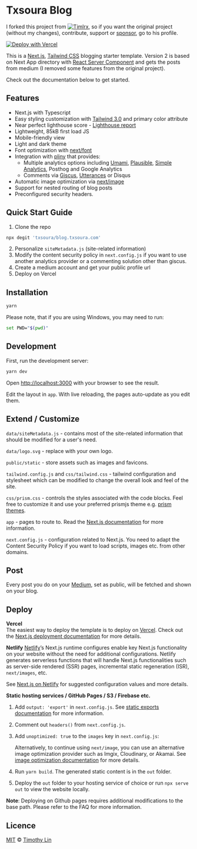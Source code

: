 # Txsoura Blog
I forked this project from [![Timlrx](https://img.shields.io/github/forks/timlrx/tailwind-nextjs-starter-blog?style=social)](https://GitHub.com/timlrx/tailwind-nextjs-starter-blog/network/), so if you want the original project (without my changes), contribute, support or [sponsor](https://github.com/sponsors/timlrx), go to his profile.

[![Deploy with Vercel](https://vercel.com/button)](https://vercel.com/new/git/external?repository-url=https://github.com/txsoura/blog.txsoura.com)

This is a [Next.js](https://nextjs.org/), [Tailwind CSS](https://tailwindcss.com/) blogging starter template. Version 2 is based on Next App directory with [React Server Component](https://nextjs.org/docs/getting-started/react-essentials#server-components) and gets the posts from medium (I removed some features from the original project).

Check out the documentation below to get started.

## Features

- Next.js with Typescript
- Easy styling customization with [Tailwind 3.0](https://tailwindcss.com/blog/tailwindcss-v3) and primary color attribute
- Near perfect lighthouse score - [Lighthouse report](https://www.webpagetest.org/result/230805_BiDcBQ_4H7)
- Lightweight, 85kB first load JS
- Mobile-friendly view
- Light and dark theme
- Font optimization with [next/font](https://nextjs.org/docs/app/api-reference/components/font)
- Integration with [pliny](https://github.com/timlrx/pliny) that provides:
  - Multiple analytics options including [Umami](https://umami.is/), [Plausible](https://plausible.io/), [Simple Analytics](https://simpleanalytics.com/), Posthog and Google Analytics
  - Comments via [Giscus](https://github.com/laymonage/giscus), [Utterances](https://github.com/utterance/utterances) or Disqus
- Automatic image optimization via [next/image](https://nextjs.org/docs/basic-features/image-optimization)
- Support for nested routing of blog posts
- Preconfigured security headers.

## Quick Start Guide

1. Clone the repo

```bash
npx degit 'txsoura/blog.txsoura.com'
```

2. Personalize `siteMetadata.js` (site-related information)
3. Modify the content security policy in `next.config.js` if you want to use
   another analytics provider or a commenting solution other than giscus.
4. Create a medium account and get your public profile url
5. Deploy on Vercel

## Installation

```bash
yarn
```

Please note, that if you are using Windows, you may need to run:

```bash
set PWD="$(pwd)"
```

## Development

First, run the development server:

```bash
yarn dev
```

Open [http://localhost:3000](http://localhost:3000) with your browser to see the result.

Edit the layout in `app`. With live reloading, the pages auto-update as you edit them.

## Extend / Customize

`data/siteMetadata.js` - contains most of the site-related information that should be modified for a user's need.

`data/logo.svg` - replace with your own logo.

`public/static` - store assets such as images and favicons.

`tailwind.config.js` and `css/tailwind.css` - tailwind configuration and stylesheet which can be modified to change the overall look and feel of the site.

`css/prism.css` - controls the styles associated with the code blocks. Feel free to customize it and use your preferred prismjs theme e.g. [prism themes](https://github.com/PrismJS/prism-themes).

`app` - pages to route to. Read the [Next.js documentation](https://nextjs.org/docs/app) for more information.

`next.config.js` - configuration related to Next.js. You need to adapt the Content Security Policy if you want to load scripts, images etc. from other domains.

## Post

Every post you do on your [Medium](https://medium.com/), set as public, will be fetched and shown on your blog.

## Deploy

**Vercel**  
The easiest way to deploy the template is to deploy on [Vercel](https://vercel.com). Check out the [Next.js deployment documentation](https://nextjs.org/docs/app/building-your-application/deploying) for more details.

**Netlify**
[Netlify](https://www.netlify.com/)’s Next.js runtime configures enable key Next.js functionality on your website without the need for additional configurations. Netlify generates serverless functions that will handle Next.js functionalities such as server-side rendered (SSR) pages, incremental static regeneration (ISR), `next/images`, etc.

See [Next.js on Netlify](https://docs.netlify.com/integrations/frameworks/next-js/overview/#next-js-runtime) for suggested configuration values and more details.

**Static hosting services / GitHub Pages / S3 / Firebase etc.**

1. Add `output: 'export'` in `next.config.js`. See [static exports documentation](https://nextjs.org/docs/app/building-your-application/deploying/static-exports#configuration) for more information.
2. Comment out `headers()` from `next.config.js`.
3. Add `unoptimized: true` to the `images` key in `next.config.js`:

   Alternatively, to continue using `next/image`, you can use an alternative image optimization provider such as Imgix, Cloudinary, or Akamai. See [image optimization documentation](https://nextjs.org/docs/app/building-your-application/deploying/static-exports#image-optimization) for more details.
4. Run `yarn build`. The generated static content is in the `out` folder.
5. Deploy the `out` folder to your hosting service of choice or run `npx serve out` to view the website locally.

**Note**: Deploying on Github pages requires additional modifications to the base path. Please refer to the FAQ for more information.

## Licence

[MIT](https://github.com/timlrx/tailwind-nextjs-starter-blog/blob/main/LICENSE) © [Timothy Lin](https://www.timlrx.com)
